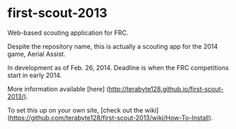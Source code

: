 first-scout-2013
================

Web-based scouting application for FRC. 

Despite the repository name, this is actually a scouting app for the 2014 game, Aerial Assist.

In development as of Feb. 26, 2014. Deadline is when the FRC competitions start in early 2014. 

More information available [here] (http://terabyte128.github.io/first-scout-2013/).

To set this up on your own site, [check out the wiki] (https://github.com/terabyte128/first-scout-2013/wiki/How-To-Install).
